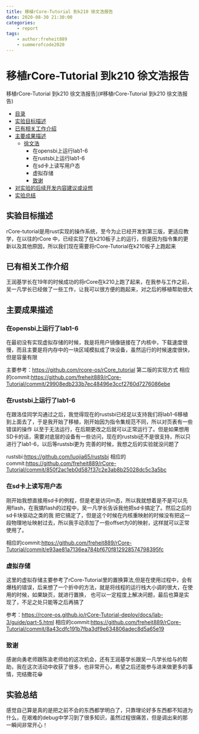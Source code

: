 ```yaml
---
title: 移植rCore-Tutorial 到k210 徐文浩报告
date: 2020-08-30 21:30:00
categories: 
    - report
tags:
    - author:freheit889
    - summerofcode2020
---
```


#  移植rCore-Tutorial 到k210 徐文浩报告

<!-- TOC -->

 移植rCore-Tutorial 到k210 徐文浩报告](#移植rCore-Tutorial 到k210 徐文浩报告)
  - [目录](#目录)
  - [实验目标描述](#实验目标描述)
  - [已有相关工作介绍](#已有相关工作介绍)
  - [主要成果描述](#主要成果描述)
    - [徐文浩](#徐文浩)
      - 在opensbi上运行lab1-6
      - 在rustsbi上运行lab1-6
      - 在sd卡上读写用户态
      - 虚拟存储
      - [致谢](#致谢)
  - [对实验的后续开发内容建议或设想](#对实验的后续开发内容建议或设想)
  - [实验总结](#实验总结)
  
 <!-- /TOC -->

## 实验目标描述
rCore-tutorial是用rust实现的操作系统，至今为止已经开发到第三版，更适应教学，在以往的rCore
中，已经实现了在k210板子上的运行，但是因为指令集的更新以及其他原因，所以我们现在需要将rCore-Tutorial在k210板子上跑起来

## 已有相关工作介绍
王润基学长在19年的时候成功的将rCore在k210上跑了起来，在我参与工作之前，吴一凡学长已经做了一些工作，让我可以很方便的跑起来，对之后的移植帮助很大

## 主要成果描述
### 在opensbi上运行了lab1-6
 
 在最初没有实现虚拟存储的时候，我是将用户镜像链接在了内核中，下载速度很慢，而且主要是将内存中的一块区域模拟成了块设备，虽然运行的时候速度很快，但是容量有限
 
 主要参考：https://github.com/rcore-os/rCore_tutorial 第二版的实现方式
 相应的commit:https://github.com/freheit889/rCore-Tutorial/commit/29908edb233b7ec48496e3ccf2760d7276086ebe
 
 ### 在rustsbi上运行了lab1-6
 
 在跟洛佳同学沟通过之后，我觉得现在的rustsbi已经足以支持我们将lab1-6移植到上面去了，于是我开始了移植，刚开始因为指令集规范不同，所以对页表有一些错误的操作
 以至于无法运行，在后期更改之后就可以正常运行了。但是如果想用SD卡的话，需要对底层的设备有一些访问，现在的rustsbi还不是很支持，所以只进行了lab1-6，以后等rustsbi更为
 完善的时候，我想之后的实验就没问题了
 
 rustsbi:https://github.com/luojia65/rustsbi
 相应的commit:https://github.com/freheit889/rCore-Tutorial/commit/850f2ac1eb0d587f37c2e3ab8b25028dc5c3a5bc
 
 ### 在sd卡上读写用户态
 
 刚开始我想直接用sd卡的例程，但是老是访问m态，所以我就想着是不是可以先用flash，在我搞flash的过程中，吴一凡学长告诉我他把sd卡搞定了。然后之后的sd卡块驱动之类的我
 把它搞定了，但是这个时候在内核重映射的时候没有把这一段物理地址映射过去，所以我手动添加了一些offset为0的映射，这样就可以正常使用了。
 
 相应的commit:https://github.com/freheit889/rCore-Tutorial/commit/e93ae81a7136ea784bf670f812928574798395fc
 
 ### 虚拟存储
 
 这里的虚拟存储主要参考了rCore-Tutorial里的置换算法,但是在使用过程中，会有爆栈的错误，后来想了一个折中的方法，就是将线程的运行栈大小调的很大，在使用的时候，如果缺页，就进行置换，
 也可以一定程度上解决问题，最后也算是实现了，不足之处只能等之后再搞了
 
 参考：https://rcore-os.github.io/rCore-Tutorial-deploy/docs/lab-3/guide/part-5.html
 相应的commit:https://github.com/freheit889/rCore-Tutorial/commit/8a43cdfc191b7fba3df9e634806adec8d5a65e19
 
 ### 致谢
 感谢向勇老师跟陈渝老师给的这次机会，还有王润基学长跟吴一凡学长给与的帮助，我在这次活动中收获了很多，也非常开心，希望之后还能参与进来做更多的事情，完结撒花😁
 
 ## 实验总结
 感觉自己算是真的是把之前不会的东西都学明白了，只靠理论好多东西都不知道为什么，在艰难的debug中学习到了很多知识，虽然过程很痛苦，但是调出来的那一瞬间非常开心！
 
